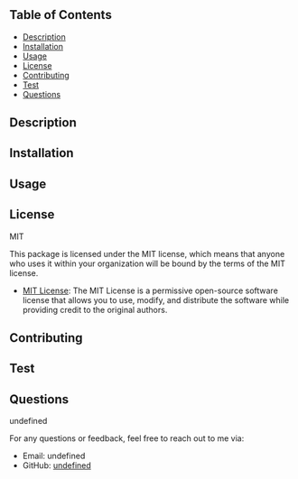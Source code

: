 
# 

## Table of Contents
- [Description](#Description)
- [Installation](#Installation)
- [Usage](#Usage)
- [License](#License)
- [Contributing](#Contributing)
- [Test](#Test)
- [Questions](#Questions)

## Description


## Installation


## Usage


## License
MIT

This package is licensed under the MIT license, which means that anyone who uses it within your organization will be bound by the terms of the MIT license.
- [MIT License](https://opensource.org/licenses/MIT): The MIT License is a permissive open-source software license that allows you to use, modify, and distribute the software while providing credit to the original authors.

## Contributing


## Test


## Questions
undefined

For any questions or feedback, feel free to reach out to me via:
- Email: undefined
- GitHub: [undefined](https://github.com/undefined)
    